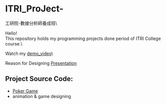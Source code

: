 # ITRI_ProJect-
工研院-數據分析師養成班\

Hello!\
This repository holds my programming projects done period of ITRI College course.\

Watch my [demo_video](https://youtube.com/shorts/BTUeZRKEGhU?feature=share)\

Reason for Designing [Presentation](https://docs.google.com/presentation/d/15HltxWcCM_46OdVgtTdNvUwjh-2LcI1t/edit?usp=drive_link&ouid=108172496132652049978&rtpof=true&sd=true)

## Project Source Code:
* [Poker Game](https://github.com/Head-L/ITRI_ProJect/blob/main/IRIT/1_main%2Bgame.py)
 * animation & game designing
